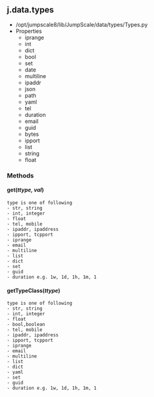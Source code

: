<!-- toc -->
## j.data.types

- /opt/jumpscale8/lib/JumpScale/data/types/Types.py
- Properties
    - iprange
    - int
    - dict
    - bool
    - set
    - date
    - multiline
    - ipaddr
    - json
    - path
    - yaml
    - tel
    - duration
    - email
    - guid
    - bytes
    - ipport
    - list
    - string
    - float

### Methods

#### get(*ttype, val*) 

```
type is one of following
- str, string
- int, integer
- float
- tel, mobile
- ipaddr, ipaddress
- ipport, tcpport
- iprange
- email
- multiline
- list
- dict
- set
- guid
- duration e.g. 1w, 1d, 1h, 1m, 1

```

#### getTypeClass(*ttype*) 

```
type is one of following
- str, string
- int, integer
- float
- bool,boolean
- tel, mobile
- ipaddr, ipaddress
- ipport, tcpport
- iprange
- email
- multiline
- list
- dict
- yaml
- set
- guid
- duration e.g. 1w, 1d, 1h, 1m, 1

```

